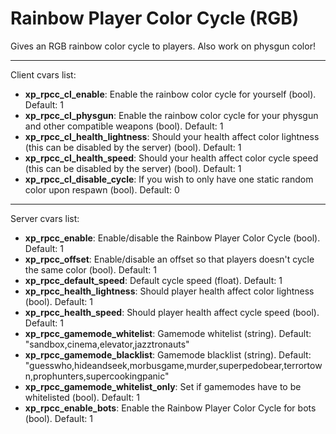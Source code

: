 # Rainbow Player Color Cycle (RGB)
Gives an RGB rainbow color cycle to players. Also work on physgun color!

---

Client cvars list:
* **xp_rpcc_cl_enable**: Enable the rainbow color cycle for yourself (bool).  Default: 1
* **xp_rpcc_cl_physgun**: Enable the rainbow color cycle for your physgun and other compatible weapons (bool).  Default: 1
* **xp_rpcc_cl_health_lightness**: Should your health affect color lightness (this can be disabled by the server) (bool).  Default: 1
* **xp_rpcc_cl_health_speed**: Should your health affect color cycle speed (this can be disabled by the server) (bool).  Default: 1
* **xp_rpcc_cl_disable_cycle**: If you wish to only have one static random color upon respawn (bool).  Default: 0

---

Server cvars list:
* **xp_rpcc_enable**: Enable/disable the Rainbow Player Color Cycle (bool). Default: 1
* **xp_rpcc_offset**: Enable/disable an offset so that players doesn't cycle the same color (bool). Default: 1
* **xp_rpcc_default_speed**: Default cycle speed (float). Default: 1
* **xp_rpcc_health_lightness**: Should player health affect color lightness (bool). Default: 1
* **xp_rpcc_health_speed**: Should player health affect cycle speed (bool). Default: 1
* **xp_rpcc_gamemode_whitelist**: Gamemode whitelist (string). Default: "sandbox,cinema,elevator,jazztronauts"
* **xp_rpcc_gamemode_blacklist**: Gamemode blacklist (string). Default: "guesswho,hideandseek,morbusgame,murder,superpedobear,terrortown,prophunters,supercookingpanic"
* **xp_rpcc_gamemode_whitelist_only**: Set if gamemodes have to be whitelisted (bool). Default: 1
* **xp_rpcc_enable_bots**: Enable the Rainbow Player Color Cycle for bots (bool). Default: 1
